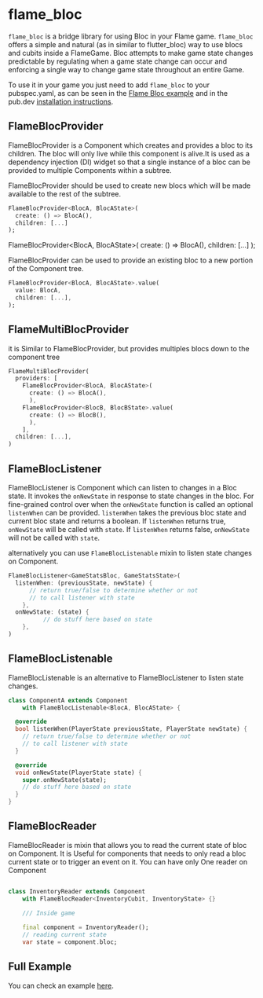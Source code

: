 # flame_bloc

`flame_bloc` is a bridge library for using Bloc in your Flame game. `flame_bloc` offers a simple and
natural (as in similar to flutter_bloc) way to use blocs and cubits inside a FlameGame. Bloc attempts to make game state
changes predictable by regulating when a game state change can occur and enforcing a single way to change game state
throughout an entire Game.

To use it in your game you just need to add `flame_bloc` to your pubspec.yaml, as can be seen in
the [Flame Bloc example](https://github.com/flame-engine/flame/tree/main/packages/flame_bloc/example) and in the
pub.dev [installation instructions](https://pub.dev/packages/flame_bloc).

## FlameBlocProvider

FlameBlocProvider is a Component which creates and provides a bloc to its children. The bloc will only live while this
component is alive.It is used as a dependency injection (DI) widget so that a single instance of a bloc can be provided
to multiple Components within a subtree.

FlameBlocProvider should be used to create new blocs which will be made available to the rest of the
subtree.

```dart
FlameBlocProvider<BlocA, BlocAState>(
  create: () => BlocA(),
  children: [...]
);
```

FlameBlocProvider<BlocA, BlocAState>(
    create: () => BlocA(),
    children: [...]
);


FlameBlocProvider can be used to provide an existing bloc to a new portion of the Component tree.

```dart
FlameBlocProvider<BlocA, BlocAState>.value(
  value: BlocA,
  children: [...],
);
```


## FlameMultiBlocProvider

it is Similar to FlameBlocProvider, but provides multiples blocs down to the component tree

```dart
FlameMultiBlocProvider(
  providers: [
    FlameBlocProvider<BlocA, BlocAState>(
      create: () => BlocA(),
      ),
    FlameBlocProvider<BlocB, BlocBState>.value(
      create: () => BlocB(),
      ),
    ],
  children: [...],
)
```


## FlameBlocListener

FlameBlocListener is Component which can listen to changes in a Bloc state. It invokes the `onNewState` in response to
state changes in the bloc. For fine-grained control over when the `onNewState` function is called an
optional `listenWhen` can be provided. `listenWhen` takes the previous bloc state and current bloc state and returns a
boolean. If `listenWhen` returns true, `onNewState` will be called with `state`. If `listenWhen` returns
false, `onNewState` will not be called with `state`.

alternatively you can use `FlameBlocListenable` mixin to listen state changes on Component.

```dart
FlameBlocListener<GameStatsBloc, GameStatsState>(
  listenWhen: (previousState, newState) {
      // return true/false to determine whether or not
      // to call listener with state
    },
  onNewState: (state) {
          // do stuff here based on state
    },
)
```


## FlameBlocListenable

FlameBlocListenable is an alternative to FlameBlocListener to listen state changes.

```dart
class ComponentA extends Component
    with FlameBlocListenable<BlocA, BlocAState> {

  @override
  bool listenWhen(PlayerState previousState, PlayerState newState) {
    // return true/false to determine whether or not
    // to call listener with state
  }

  @override
  void onNewState(PlayerState state) {
    super.onNewState(state);
    // do stuff here based on state
  }
}
```


## FlameBlocReader

FlameBlocReader is mixin that allows you to read the current state of bloc on Component. It is Useful for components
that needs to only read a bloc current state or to trigger an event on it. You can have only One reader on Component

```dart

class InventoryReader extends Component
    with FlameBlocReader<InventoryCubit, InventoryState> {}

    /// Inside game
    
    final component = InventoryReader();
    // reading current state
    var state = component.bloc;
```


## Full Example

You can check an example
[here](https://github.com/flame-engine/flame/tree/main/packages/flame_bloc/example).
